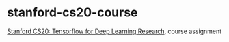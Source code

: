 # stanford-cs20-course
[Stanford CS20: Tensorflow for Deep Learning Research](https://web.stanford.edu/class/cs20si/index.html), course assignment
